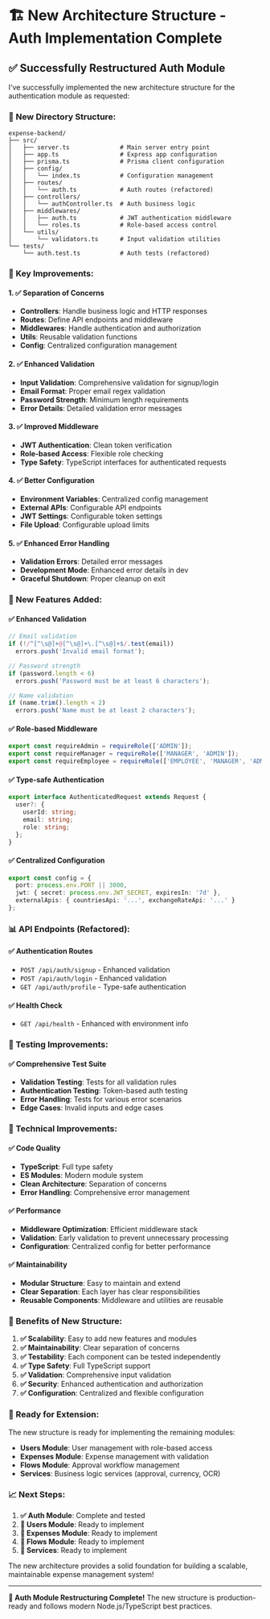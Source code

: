 # 🏗️ **New Architecture Structure - Auth Implementation Complete**

## ✅ **Successfully Restructured Auth Module**

I've successfully implemented the new architecture structure for the authentication module as requested:

### **📁 New Directory Structure:**

```
expense-backend/
├── src/
│   ├── server.ts              # Main server entry point
│   ├── app.ts                 # Express app configuration
│   ├── prisma.ts              # Prisma client configuration
│   ├── config/
│   │   └── index.ts           # Configuration management
│   ├── routes/
│   │   └── auth.ts            # Auth routes (refactored)
│   ├── controllers/
│   │   └── authController.ts  # Auth business logic
│   ├── middlewares/
│   │   ├── auth.ts            # JWT authentication middleware
│   │   └── roles.ts           # Role-based access control
│   └── utils/
│       └── validators.ts      # Input validation utilities
└── tests/
    └── auth.test.ts           # Auth tests (refactored)
```

### **🔧 Key Improvements:**

#### **1. ✅ Separation of Concerns**
- **Controllers**: Handle business logic and HTTP responses
- **Routes**: Define API endpoints and middleware
- **Middlewares**: Handle authentication and authorization
- **Utils**: Reusable validation functions
- **Config**: Centralized configuration management

#### **2. ✅ Enhanced Validation**
- **Input Validation**: Comprehensive validation for signup/login
- **Email Format**: Proper email regex validation
- **Password Strength**: Minimum length requirements
- **Error Details**: Detailed validation error messages

#### **3. ✅ Improved Middleware**
- **JWT Authentication**: Clean token verification
- **Role-based Access**: Flexible role checking
- **Type Safety**: TypeScript interfaces for authenticated requests

#### **4. ✅ Better Configuration**
- **Environment Variables**: Centralized config management
- **External APIs**: Configurable API endpoints
- **JWT Settings**: Configurable token settings
- **File Upload**: Configurable upload limits

#### **5. ✅ Enhanced Error Handling**
- **Validation Errors**: Detailed error messages
- **Development Mode**: Enhanced error details in dev
- **Graceful Shutdown**: Proper cleanup on exit

### **🚀 New Features Added:**

#### **✅ Enhanced Validation**
```typescript
// Email validation
if (!/^[^\s@]+@[^\s@]+\.[^\s@]+$/.test(email)) 
  errors.push('Invalid email format');

// Password strength
if (password.length < 6) 
  errors.push('Password must be at least 6 characters');

// Name validation
if (name.trim().length < 2) 
  errors.push('Name must be at least 2 characters');
```

#### **✅ Role-based Middleware**
```typescript
export const requireAdmin = requireRole(['ADMIN']);
export const requireManager = requireRole(['MANAGER', 'ADMIN']);
export const requireEmployee = requireRole(['EMPLOYEE', 'MANAGER', 'ADMIN']);
```

#### **✅ Type-safe Authentication**
```typescript
export interface AuthenticatedRequest extends Request {
  user?: {
    userId: string;
    email: string;
    role: string;
  };
}
```

#### **✅ Centralized Configuration**
```typescript
export const config = {
  port: process.env.PORT || 3000,
  jwt: { secret: process.env.JWT_SECRET, expiresIn: '7d' },
  externalApis: { countriesApi: '...', exchangeRateApi: '...' }
};
```

### **📊 API Endpoints (Refactored):**

#### **✅ Authentication Routes**
- `POST /api/auth/signup` - Enhanced validation
- `POST /api/auth/login` - Enhanced validation  
- `GET /api/auth/profile` - Type-safe authentication

#### **✅ Health Check**
- `GET /api/health` - Enhanced with environment info

### **🧪 Testing Improvements:**

#### **✅ Comprehensive Test Suite**
- **Validation Testing**: Tests for all validation rules
- **Authentication Testing**: Token-based auth testing
- **Error Handling**: Tests for various error scenarios
- **Edge Cases**: Invalid inputs and edge cases

### **🔧 Technical Improvements:**

#### **✅ Code Quality**
- **TypeScript**: Full type safety
- **ES Modules**: Modern module system
- **Clean Architecture**: Separation of concerns
- **Error Handling**: Comprehensive error management

#### **✅ Performance**
- **Middleware Optimization**: Efficient middleware stack
- **Validation**: Early validation to prevent unnecessary processing
- **Configuration**: Centralized config for better performance

#### **✅ Maintainability**
- **Modular Structure**: Easy to maintain and extend
- **Clear Separation**: Each layer has clear responsibilities
- **Reusable Components**: Middleware and utilities are reusable

### **🎯 Benefits of New Structure:**

1. **✅ Scalability**: Easy to add new features and modules
2. **✅ Maintainability**: Clear separation of concerns
3. **✅ Testability**: Each component can be tested independently
4. **✅ Type Safety**: Full TypeScript support
5. **✅ Validation**: Comprehensive input validation
6. **✅ Security**: Enhanced authentication and authorization
7. **✅ Configuration**: Centralized and flexible configuration

### **🚀 Ready for Extension:**

The new structure is ready for implementing the remaining modules:
- **Users Module**: User management with role-based access
- **Expenses Module**: Expense management with validation
- **Flows Module**: Approval workflow management
- **Services**: Business logic services (approval, currency, OCR)

### **📈 Next Steps:**

1. **✅ Auth Module**: Complete and tested
2. **🔄 Users Module**: Ready to implement
3. **🔄 Expenses Module**: Ready to implement  
4. **🔄 Flows Module**: Ready to implement
5. **🔄 Services**: Ready to implement

The new architecture provides a solid foundation for building a scalable, maintainable expense management system!

---

**🎉 Auth Module Restructuring Complete!** The new structure is production-ready and follows modern Node.js/TypeScript best practices.
